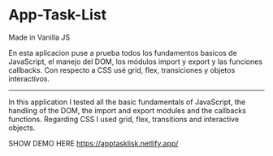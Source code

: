 # App-Task-List

Made in Vanilla JS

En esta aplicacion puse a prueba todos los fundamentos basicos de JavaScript, el manejo del DOM, los módulos import y export y  las funciones callbacks.
Con respecto a CSS usé grid, flex, transiciones y objetos interactivos.

<hr>

In this application I tested all the basic fundamentals of JavaScript, the handling of the DOM, the import and export modules and the callbacks functions.
Regarding CSS I used grid, flex, transitions and interactive objects.


SHOW DEMO HERE
https://apptasklisk.netlify.app/
